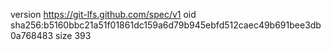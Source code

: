 version https://git-lfs.github.com/spec/v1
oid sha256:b5160bbc21a51f01861dc159a6d79b945ebfd512caec49b691bee3db0a768483
size 393
